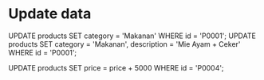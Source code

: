 # Update data
UPDATE products SET category = 'Makanan' WHERE id = 'P0001';
UPDATE products SET category = 'Makanan',
                    description = 'Mie Ayam + Ceker'
                WHERE id = 'P0001';

UPDATE products SET price = price + 5000 WHERE id = 'P0004';
